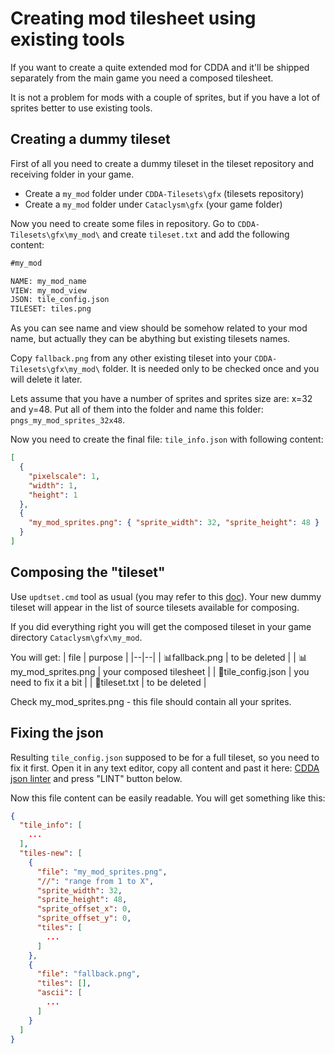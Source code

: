 # Creating mod tilesheet using existing tools

If you want to create a quite extended mod for CDDA and it'll be shipped separately from the main game you need a composed tilesheet.

It is not a problem for mods with a couple of sprites, but if you have a lot of sprites better to use existing tools.

## Creating a dummy tileset

First of all you need to create a dummy tileset in the tileset repository and receiving folder in your game.

- Create a `my_mod` folder under `CDDA-Tilesets\gfx` (tilesets repository)
- Create a `my_mod` folder under `Cataclysm\gfx` (your game folder)

Now you need to create some files in repository.
Go to `CDDA-Tilesets\gfx\my_mod\` and create `tileset.txt` and add the following content:

```txt
#my_mod

NAME: my_mod_name
VIEW: my_mod_view
JSON: tile_config.json
TILESET: tiles.png
```

As you can see name and view should be somehow related to your mod name, but actually they can be abything but existing tilesets names.

Copy `fallback.png` from any other existing tileset into your `CDDA-Tilesets\gfx\my_mod\` folder. It is needed only to be checked once and you will delete it later.

Lets assume that you have a number of sprites and sprites size are: x=32 and y=48. Put all of them into the folder and name this folder: `pngs_my_mod_sprites_32x48`.

Now you need to create the final file: `tile_info.json` with following content:

```json
[
  {
    "pixelscale": 1,
    "width": 1,
    "height": 1
  },
  {
    "my_mod_sprites.png": { "sprite_width": 32, "sprite_height": 48 }
  }
]
```

## Composing the "tileset"

Use `updtset.cmd` tool as usual (you may refer to this [doc](../tools/windows_wrappers.md#composer)). Your new dummy tileset will appear in the list of source tilesets available for composing.

If you did everything right you will get the composed tileset in your game directory `Cataclysm\gfx\my_mod`.

You will get:
| file | purpose |
|--|--|
| :bar_chart:fallback.png | to be deleted |
| :bar_chart:my_mod_sprites.png | your composed tilesheet |
| :memo:tile_config.json | you need to fix it a bit |
| :memo:tileset.txt | to be deleted |

Check my_mod_sprites.png - this file should contain all your sprites.

## Fixing the json

Resulting `tile_config.json` supposed to be for a full tileset, so you need to fix it first. Open it in any text editor, copy all content and past it here: [CDDA json linter](https://dev.narc.ro/cataclysm/format.html) and press "LINT" button below.

Now this file content can be easily readable. You will get something like this:

```json
{
  "tile_info": [
    ...
  ],
  "tiles-new": [
    {
      "file": "my_mod_sprites.png",
      "//": "range from 1 to X",
      "sprite_width": 32,
      "sprite_height": 48,
      "sprite_offset_x": 0,
      "sprite_offset_y": 0,
      "tiles": [
        ...
      ]
    },
    {
      "file": "fallback.png",
      "tiles": [],
      "ascii": [
        ...
      ]
    }
  ]
}
```
